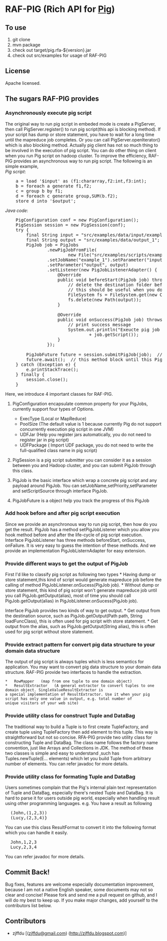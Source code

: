 # RAF-PIG (Rich API for [Pig](http://pig.apache.org)) #

## To use ##
1. git clone
2. mvn package
3. check out target/pig.rfa-${version}.jar
4. check out src/examples for usage of RAF-PIG

## License ##
Apache licensed.

## The sugars RAF-PIG provides ##

### Asynchronously execute pig script ###

The original way to run pig script in embeded mode is create a PigServer, then call PigServer.register() to run pig script(this api is blocking method). 
If your script has dump or store statement, you have to wait for a long time until the mapreduce job completes. Or you can call PigServer.openIterator() which is also blocking method.
Actually pig client has not so much thing to be involved in the execution of pig script. You can do other thing on client when you run Pig script on hadoop cluster. 
To improve the efficiency, RAF-PIG provides an asynchronous way to run pig script. The following is an simple example,<br/>
*Pig script*:
<pre>
	a = load '$input' as (f1:chararray,f2:int,f3:int);
	b = foreach a generate f1,f2;
	c = group b by f1;
	d = foreach c generate group,SUM(b.f2);
	store d into '$output';
</pre>
*Java code*:
<pre>
	PigConfiguration conf = new PigConfiguration();
	PigSession session = new PigSession(conf);
	try {
	    final String input = "src/examples/data/input/example.txt";
	    final String output = "src/examples/data/output_1";
	    PigJob job = PigJobs
	            .newPigJobFromFile(
	                    new File("src/examples/scripts/example_1.pig"))
	            .setJobName("example_1").setParameter("input", input)
	            .setParameter("output", output)
	            .setListener(new PigJobListenerAdapter() {
	                @Override
	                public void beforeStart(PigJob job) throws Exception {
	                    // delete the destination folder before execution,
	                    // this should be useful when you do local test
	                    FileSystem fs = FileSystem.get(new Configuration());
	                    fs.delete(new Path(output));
	                }
	
	                @Override
	                public void onSuccess(PigJob job) throws Exception {
	                    // print success message
	                    System.out.println("Exeucte pig job sucessfully:\n"
	                            + job.getScript());
	                }
	            });
	
	    PigJobFuture future = session.submitPigJob(job);  // this method return immediately
	    future.await();  // this method block until this PigJob completes
	} catch (Exception e) {
	    e.printStackTrace();
	} finally {
	    session.close();
	}
</pre>

Here, we introduce 4 important classes for RAF-PIG. 

1.	PigConfiguration encapsulate common property for your PigJobs, currently support four types of Options.
	* ExecType 	(Local or MapReduce)
	* PoolSize (The default value is 1 because currently Pig do not support concurrently execution pig script in one JVM)
	* UDFJar (Help you register jars automatically, you do not need to register jar in pig script)
	* UDFPackage ( Import UDF package, you do not need to write the full-qualified class name in pig script)
	
2.	PigSession is a pig script submitter you can consider it as a session between you and Hadoop cluster, and you can submit PigJob through this class. 
3.	PigJob is the basic interface which wrap a concrete pig script and any payload around PigJob. You can setJobName,setPriority,setParameter and setScriptSource through interface PigJob. 
4.	PigJobFuture is a object help you track the progress of this PigJob


### Add hook before and after pig script execution ###

Since we provide an asynchronous way to run pig script, then how do you get the result. PigJob has a method setPigJobListener which you allow you hook method before and after the life-cycle of pig script execution.
Interface PigJobListener has three methods beforeStart, onSuccess, onFailure. It is very easy to guess the intention of these methods. And we provide an implementation PigJobListernAdapter for easy extension.


### Provide different ways to get the output of PigJob ###

First I'd like to classify pig script as following two types 
	* 	Having dump or store statement,this kind of script would generate mapreduce job before the calling of 
		method PigJobListener.onSucess(PigJob job).
	* 	Without dump or store statement, this kind of pig script won't generate mapreduce job until you call 
		PigJob.getOutput(alias), most of time you should call PigJob.getOutput(alias) in PigJobListener.onSucess(PigJob job).

Interface PigJob provides two kinds of way to get output. 
	*	Get output from the destination source, such as PigJob.getOutput(Path path, String loadFuncClass), 
		this is often used for pig script with store statement.
	*	Get output from the alias, such as PigJob.getOutput(String alias), this is often used for pig script
	 	without store statement.


### Provide extract pattern for convert pig data structure to your domain data structure ###

The output of pig script is always tuples which is less semantics for application. You may want to convert pig data structure to your domain data structure. RAF-PIG provide two interfaces to handle the extraction.

	*	RowMapper	(map from one tuple to one domain object)
	* 	ResultExtractor   (A general extractor to convert tuples to one domain object. SingleValueResultExtractor is 
	a special implementation of ResultExtractor. Use it when your pig script has only one value in output, e.g. total number of 
	unique visitors of your web site)


### Provide utility class for construct Tuple and DataBag ###
The traditional way to build a Tuple is to first create TupleFactory, and create tuple using TupleFactory then add element to this tuple. This way is straightforward but not so concise.
RFA-PIG provide two utility class for constructing Tuple and DataBag. The class name follows the factory name convention, just like Arrays and Collections in JDK.
The method of these two classes is simple and easy to understand ,such has Tuples.newTuple(E... elements) which let you build Tuple from arbitrary number of elements. You can refer javadoc for more details.


### Provide utility class for formating Tuple and DataBag ###

Users sometimes complain that the Pig's
internal plain text representation of Tuple and DataBag, especially there's nested Tuple and DataBag. It is hard to
parse it for users outside pig world, especially when handling result using other
programming languages. 
e.g. You have a result as following <br/>
<pre>
  (John,(1,2,3))
  (Lucy,(2,3,4)}
</pre>
You can use this class ResultFormat to convert it into the following format which you can handle it easily. <br/>
<pre>
  John,1,2,3
  Lucy,2,3,4
</pre>
You can refer javadoc for more details.

## Commit Back! ##

Bug fixes, features are welcome especially documentation improvement, because I am not a native English speaker, some documents may not so clear and concise!  Please fork and send me a pull request on github, 
and I will do my best to keep up.  If you make major changes, add yourself to the contributors list below.

## Contributors ##

* zjffdu [(zjffdu@gmail.com) (http://zjffdu.blogspot.com)]
